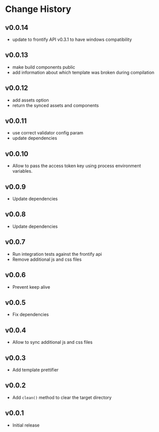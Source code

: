 Change History
==============

v0.0.14
-------
* update to frontify API v0.3.1 to have windows compatibility

v0.0.13
-------
* make build components public
* add information about which template was broken during compilation

v0.0.12
-------
* add assets option
* return the synced assets and components

v0.0.11
-------
* use correct validator config param
* update dependencies

v0.0.10
----
* Allow to pass the access token key using process environment variables.

v0.0.9
----
* Update dependencies

v0.0.8
----
* Update dependencies

v0.0.7
----
* Run integration tests against the frontify api
* Remove additional js and css files

v0.0.6
----
* Prevent keep alive

v0.0.5
----
* Fix dependencies

v0.0.4
----
* Allow to sync additional js and css files

v0.0.3
----
* Add template prettifier

v0.0.2
----
* Add `clean()` method to clear the target directory

v0.0.1
------
* Initial release
